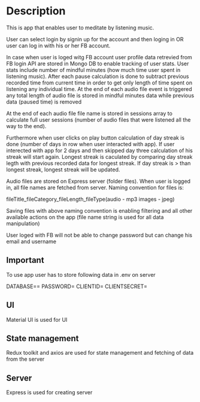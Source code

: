 # Description

This is app that enables user to meditate by listening music.

User can select login by signin up for the account and then loging in OR user can log in with his or her FB account.

In case when user is loged witg FB account user profile data retrevied from FB login API are stored in Mongo DB to enable tracking of user stats. User stats include number of mindful minutes (how much time user spent in listening music). After each pause calculation is done to subtract previous recorded time from current time in order to get only length of time spent on listening any individual time. At the end of each audio file event is triggered any total length of audio file is stored in mindful minutes data while previous data (paused time) is removed

At the end of each audio file file name is stored in sessions array to calculate full user sessions (number of audio files that were listened all the way to the end).

Furthermore when user clicks on play button calculation of day streak is done (number of days in row when user interacted with app). If user interected with app for 2 days and then skipped day three calculation of his streak will start again. Longest streak is caculated by comparing day streak legth with previous recorded data for longest streak. If day streak is > than longest streak, longest streak will be updated.

Audio files are stored on Express server (folder files). When user is logged in, all file names are fetched from server. Naming convention for files is:

fileTitle_fileCategory_fileLength_fileType(audio - mp3 images - jpeg)

Saving files with above naming convention is enabling filtering and all other available actions on the app (file name string is used for all data manipulation)

User loged with FB will not be able to change password but can change his email and username

## Important

To use app user has to store following data in .env on server

DATABASE==<Atlas MongoDB database name>
PASSWORD=<Atlas MongoDB database password>
CLIENTID=<Facebook login API CLIENT ID>
CLIENTSECRET=<Facebook login API CLIENT SECRET>

## UI

Material UI is used for UI

## State management

Redux toolkit and axios are used for state management and fetching of data from the server

## Server

Express is used for creating server

